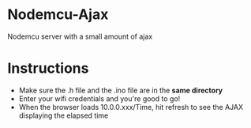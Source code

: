 # Nodemcu-Ajax



Nodemcu server with a small amount of ajax


# Instructions
  - Make sure the .h file and the .ino file are in the **same directory**
  - Enter your wifi credentials and you're good to go!
  - When the browser loads 10.0.0.xxx/Time, hit refresh to see the AJAX displaying the elapsed time
